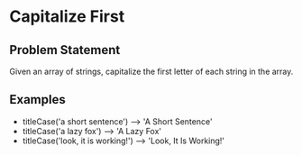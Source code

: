 # Capitalize First

## Problem Statement
Given an array of strings, capitalize the first letter of each string in the array.

## Examples
- titleCase('a short sentence') --> 'A Short Sentence'
- titleCase('a lazy fox') --> 'A Lazy Fox'
- titleCase('look, it is working!') --> 'Look, It Is Working!'